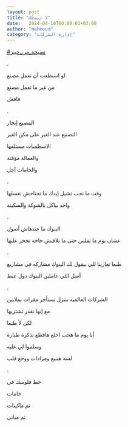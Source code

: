 ```yaml
---
layout: post
title: "لا تتملّك"
date:   2024-04-10T00:00:01+03:00
author: "mahmoud"
category: "إدارة الشركات"
---
```



[<u>\#نصيحة\_من\_خبير</u>](https://www.facebook.com/hashtag/%D9%86%D8%B5%D9%8A%D8%AD%D8%A9_%D9%85%D9%86_%D8%AE%D8%A8%D9%8A%D8%B1?__eep__=6&__cft__%5b0%5d=AZVLSraLiBhkv0iagYhxj1TSAliUOuOy42VpxhFl5zsgZ7Hpvce32DtKDcTZLAW3l_19JJdHRpYM5KIVotSKyXYeEGnqJhnI8CkTdXm3qAgL4Z-bsCsR-yRJcKwTNVYjAMTNWe4sLP0uztUxIlMBaPTQn5SN6swT5lvin4qxXkhak1uNI6m5bMNVP8aroMo6o_A&__tn__=*NK-R)

.

لو استطعت أن تعمل مصنع

من غير ما تعمل مصنع

فافعل

.

المصنع إيجار

التصنيع عند الغير على مكن الغير

الاسطمبات مستلفها

والعمالة مؤقتة

والخامات آجل

.

وقت ما تحب تشيل إيدك ما تحتاجش تغسلها

واحد بياكل بالشوكة والسكينة

.

البنوك ما عندهاش أصول

عشان يوم ما تفلس حتى ما تلاقيش حاجة تحجز عليها

.

طبعا تعازينا للي بيقول لك البنوك مشاركه في مشاريع

أصل اللي عاملين البنوك دول عبط

.

الشركات العالمية بتنزل تستأجر مقرات بملايين

مع إنها تقدر تشتريها

لكن لأ طبعا

أنا يوم ما هحب اخلع هاقطع تذكرة طيارة

وسلموا لي عليه

لسه هنبيع ومزادات ووجع قلب

.

حط فلوسك في

خامات

ثم ماكينات

ثم مباني
